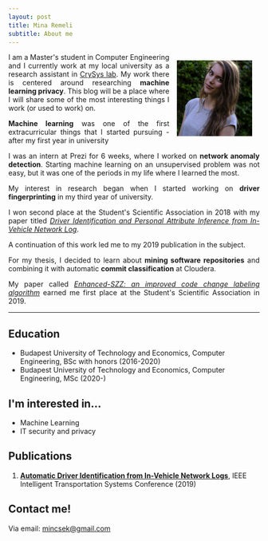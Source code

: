 ```yaml
---
layout: post
title: Mina Remeli
subtitle: About me
---
```


<img src="../images/about/mina.jpg" width="30%" height="30%" style="float:right;padding:15px">

<div align="justify">
<p>
I am a Master's student in Computer Engineering and I currently work at my local university as a research assistant in <a href="https://www.crysys.hu/">CrySys lab</a>.
My work there is centered around researching <b>machine learning privacy</b>.
This blog will be a place where I will share some of the most interesting things I work (or used to work) on.
</p> 

<p>
<b>Machine learning</b> was one of the first extracurricular things that I started pursuing - after my first year in university

I was an intern at Prezi for 6 weeks, where I worked on <b>network anomaly detection</b>. Starting machine learning on an unsupervised
problem was not easy, but it was one of the periods in my life where I learned the most. 
<br>

My interest in research began when I started working on <b>driver fingerprinting</b> in my third year of university.

I won second place at the Student's Scientific Association in 2018 with my paper titled 
<a href="https://tdk.bme.hu/VIK/ViewPaper/Vezeto-Azonositas-es-Szemelyes-Adatok1"><i>Driver Identification and Personal Attribute Inference from In-Vehicle Network Log</i></a>.

A continuation of this work led me to my 2019 publication in the subject.
<br>

For my thesis, I decided to learn about <b>mining software repositories</b> and combining it with automatic <b>commit classification</b> at Cloudera.

My paper called <a href="https://tdk.bme.hu/VIK/ViewPaper/Egy-jobb-kodvaltoztatas-cimkezo-algoritmus"><i>Enhanced-SZZ: an improved code change labeling algorithm</i></a>
earned me first place at the Student's Scientific Association in 2019.
</p>
</div>

<hr>

<h2> Education </h2>

<ul>
    <li>Budapest University of Technology and Economics, Computer Engineering, BSc with honors (2016-2020)</li>
    <li>Budapest University of Technology and Economics, Computer Engineering, MSc (2020-)</li>
</ul>

<h2> I'm interested in... </h2>

<ul>
    <li>Machine Learning</li>
    <li>IT security and privacy</li>
</ul>

<h2> Publications </h2>

<ol>
    <li><a href="https://arxiv.org/abs/1911.09508"><b>Automatic Driver Identification from In-Vehicle Network Logs</b></a>,
    IEEE Intelligent Transportation Systems Conference (2019)</li>
</ol>

<h2> Contact me! </h2>
Via email: <a href="mailto:mincsek@gmail.com">mincsek@gmail.com</a>


